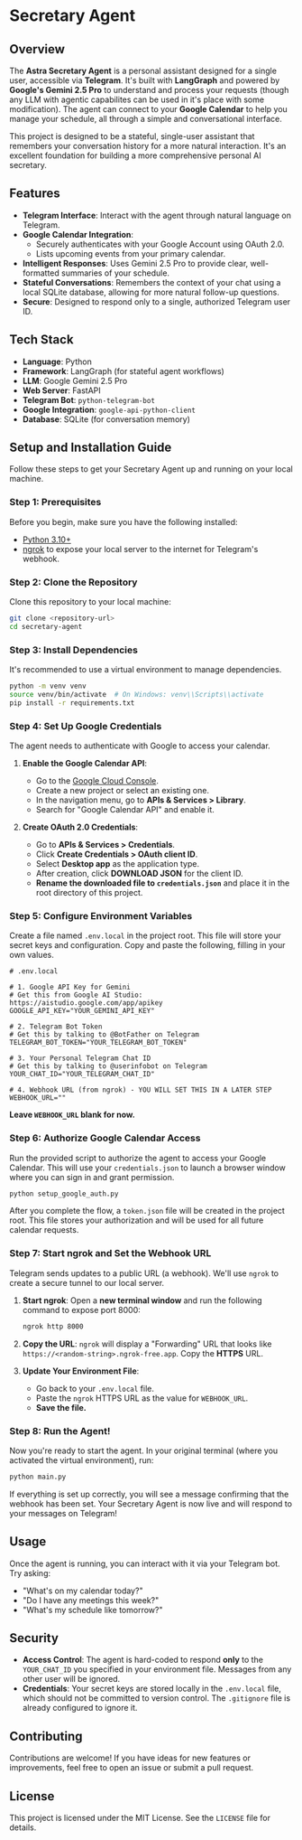 # Secretary Agent

## Overview

The **Astra Secretary Agent** is a personal assistant designed for a single user, accessible via **Telegram**. It's built with **LangGraph** and powered by **Google's Gemini 2.5 Pro** to understand and process your requests (though any LLM with agentic capabilites can be used in it's place with some modification). The agent can connect to your **Google Calendar** to help you manage your schedule, all through a simple and conversational interface.

This project is designed to be a stateful, single-user assistant that remembers your conversation history for a more natural interaction. It's an excellent foundation for building a more comprehensive personal AI secretary.

## Features

- **Telegram Interface**: Interact with the agent through natural language on Telegram.
- **Google Calendar Integration**:
  - Securely authenticates with your Google Account using OAuth 2.0.
  - Lists upcoming events from your primary calendar.
- **Intelligent Responses**: Uses Gemini 2.5 Pro to provide clear, well-formatted summaries of your schedule.
- **Stateful Conversations**: Remembers the context of your chat using a local SQLite database, allowing for more natural follow-up questions.
- **Secure**: Designed to respond only to a single, authorized Telegram user ID.

## Tech Stack

- **Language**: Python
- **Framework**: LangGraph (for stateful agent workflows)
- **LLM**: Google Gemini 2.5 Pro
- **Web Server**: FastAPI
- **Telegram Bot**: `python-telegram-bot`
- **Google Integration**: `google-api-python-client`
- **Database**: SQLite (for conversation memory)

## Setup and Installation Guide

Follow these steps to get your Secretary Agent up and running on your local machine.

### Step 1: Prerequisites

Before you begin, make sure you have the following installed:
- [Python 3.10+](https://www.python.org/downloads/)
- [ngrok](https://ngrok.com/download) to expose your local server to the internet for Telegram's webhook.

### Step 2: Clone the Repository

Clone this repository to your local machine:
```bash
git clone <repository-url>
cd secretary-agent
```

### Step 3: Install Dependencies

It's recommended to use a virtual environment to manage dependencies.
```bash
python -m venv venv
source venv/bin/activate  # On Windows: venv\\Scripts\\activate
pip install -r requirements.txt
```

### Step 4: Set Up Google Credentials

The agent needs to authenticate with Google to access your calendar.

1.  **Enable the Google Calendar API**:
    - Go to the [Google Cloud Console](https://console.cloud.google.com/).
    - Create a new project or select an existing one.
    - In the navigation menu, go to **APIs & Services > Library**.
    - Search for "Google Calendar API" and enable it.

2.  **Create OAuth 2.0 Credentials**:
    - Go to **APIs & Services > Credentials**.
    - Click **Create Credentials > OAuth client ID**.
    - Select **Desktop app** as the application type.
    - After creation, click **DOWNLOAD JSON** for the client ID.
    - **Rename the downloaded file to `credentials.json`** and place it in the root directory of this project.

### Step 5: Configure Environment Variables

Create a file named `.env.local` in the project root. This file will store your secret keys and configuration. Copy and paste the following, filling in your own values.

```env
# .env.local

# 1. Google API Key for Gemini
# Get this from Google AI Studio: https://aistudio.google.com/app/apikey
GOOGLE_API_KEY="YOUR_GEMINI_API_KEY"

# 2. Telegram Bot Token
# Get this by talking to @BotFather on Telegram
TELEGRAM_BOT_TOKEN="YOUR_TELEGRAM_BOT_TOKEN"

# 3. Your Personal Telegram Chat ID
# Get this by talking to @userinfobot on Telegram
YOUR_CHAT_ID="YOUR_TELEGRAM_CHAT_ID"

# 4. Webhook URL (from ngrok) - YOU WILL SET THIS IN A LATER STEP
WEBHOOK_URL=""
```
**Leave `WEBHOOK_URL` blank for now.**

### Step 6: Authorize Google Calendar Access

Run the provided script to authorize the agent to access your Google Calendar. This will use your `credentials.json` to launch a browser window where you can sign in and grant permission.

```bash
python setup_google_auth.py
```

After you complete the flow, a `token.json` file will be created in the project root. This file stores your authorization and will be used for all future calendar requests.

### Step 7: Start ngrok and Set the Webhook URL

Telegram sends updates to a public URL (a webhook). We'll use `ngrok` to create a secure tunnel to our local server.

1.  **Start ngrok**:
    Open a **new terminal window** and run the following command to expose port 8000:
    ```bash
    ngrok http 8000
    ```
2.  **Copy the URL**:
    `ngrok` will display a "Forwarding" URL that looks like `https://<random-string>.ngrok-free.app`. Copy the **HTTPS** URL.

3.  **Update Your Environment File**:
    - Go back to your `.env.local` file.
    - Paste the `ngrok` HTTPS URL as the value for `WEBHOOK_URL`.
    - **Save the file.**

### Step 8: Run the Agent!

Now you're ready to start the agent. In your original terminal (where you activated the virtual environment), run:

```bash
python main.py
```

If everything is set up correctly, you will see a message confirming that the webhook has been set. Your Secretary Agent is now live and will respond to your messages on Telegram!

## Usage

Once the agent is running, you can interact with it via your Telegram bot. Try asking:

- "What's on my calendar today?"
- "Do I have any meetings this week?"
- "What's my schedule like tomorrow?"

## Security

- **Access Control**: The agent is hard-coded to respond **only** to the `YOUR_CHAT_ID` you specified in your environment file. Messages from any other user will be ignored.
- **Credentials**: Your secret keys are stored locally in the `.env.local` file, which should not be committed to version control. The `.gitignore` file is already configured to ignore it.

## Contributing

Contributions are welcome! If you have ideas for new features or improvements, feel free to open an issue or submit a pull request.

## License

This project is licensed under the MIT License. See the `LICENSE` file for details.
